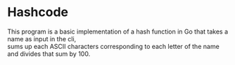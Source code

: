  # Hashcode <br>
 This program is a basic implementation of a hash function in Go that takes a name as input in the cli, <br>
 sums up each ASCII characters corresponding to each letter of the name and divides that sum by 100. 

